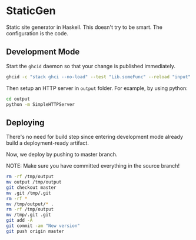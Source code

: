 # StaticGen

Static site generator in Haskell. This doesn't try to be smart. The configuration is the code.

## Development Mode

Start the `ghcid` daemon so that your change is published immediately.

```bash
ghcid -c "stack ghci --no-load" --test "Lib.someFunc" --reload "input" --restart "package.yaml"
```

Then setup an HTTP server in `output` folder. For example, by using python:

```bash
cd output
python -m SimpleHTTPServer
```

## Deploying

There's no need for build step since entering development mode already build a deployment-ready artifact.

Now, we deploy by pushing to master branch.

NOTE: Make sure you have committed everything in the source branch!

```bash
rm -rf /tmp/output
mv output /tmp/output
git checkout master
mv .git /tmp/.git
rm -rf *
mv /tmp/output/* .
rm -rf /tmp/output
mv /tmp/.git .git
git add -A
git commit -am "New version"
git push origin master
```
